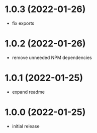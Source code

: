 # 1.0.3 (2022-01-26)

- fix exports

# 1.0.2 (2022-01-26)

- remove unneeded NPM dependencies

# 1.0.1 (2022-01-25)

- expand readme

# 1.0.0 (2022-01-25)

- initial release
